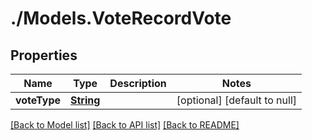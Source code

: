 # ./Models.VoteRecordVote
## Properties

Name | Type | Description | Notes
------------ | ------------- | ------------- | -------------
**voteType** | [**String**](string.md) |  | [optional] [default to null]

[[Back to Model list]](../README.md#documentation-for-models) [[Back to API list]](../README.md#documentation-for-api-endpoints) [[Back to README]](../README.md)

